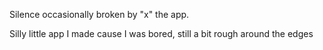 Silence occasionally broken by "x" the app.

Silly little app I made cause I was bored, still a bit rough around the edges